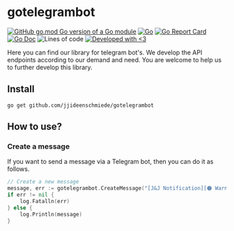 # gotelegrambot

[![GitHub go.mod Go version of a Go module](https://img.shields.io/github/go-mod/go-version/jjideenschmiede/gotelegrambot.svg)](https://golang.org/) [![Go](https://github.com/jjideenschmiede/gotelegrambot/actions/workflows/go.yml/badge.svg)](https://github.com/jjideenschmiede/gotelegrambot/actions/workflows/go.yml) [![Go Report Card](https://goreportcard.com/badge/github.com/jjideenschmiede/gotelegrambot)](https://goreportcard.com/report/github.com/jjideenschmiede/gotelegrambot) [![Go Doc](https://godoc.org/github.com/jjideenschmiede/gotelegrambot?status.svg)](https://pkg.go.dev/github.com/jjideenschmiede/gotelegrambot) ![Lines of code](https://img.shields.io/tokei/lines/github/jjideenschmiede/gotelegrambot) [![Developed with <3](https://img.shields.io/badge/Developed%20with-%3C3-19ABFF)](https://jj-dev.de/)

Here you can find our library for telegram bot's. We develop the API endpoints according to our demand and need. You are welcome to help us to further develop this library.

## Install

```console
go get github.com/jjideenschmiede/gotelegrambot
```

## How to use?

### Create a message

If you want to send a message via a Telegram bot, then you can do it as follows.

```go
// Create a new message
message, err := gotelegrambot.CreateMessage("[J&J Notification][🟠 Warning] Es sind 55 Einträge in der API verzeichnet wurden.", "-1234567", "Markdown", "14241124214:ASDJSKALFSIfjewqrfew234123")
if err != nil {
    log.Fatalln(err)
} else {
    log.Println(message)
}
```
